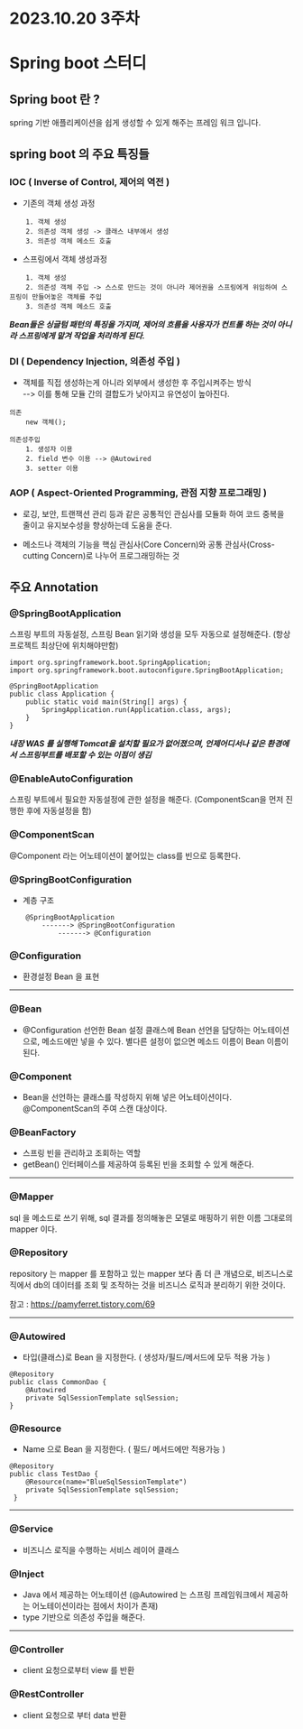 2023.10.20 3주차
===
# Spring boot 스터디 
## Spring boot 란 ? 
 spring 기반 애플리케이션을 쉽게 생성할 수 있게 해주는 프레임 워크 입니다. 


## spring boot 의 주요 특징들 
### IOC ( Inverse of Control, 제어의 역전 )  
* 기존의 객체 생성 과정 
```
    1. 객체 생성
    2. 의존성 객체 생성 -> 클래스 내부에서 생성
    3. 의존성 객체 메소드 호출
```

* 스프링에서 객체 생성과정
```
    1. 객체 생성
    2. 의존성 객체 주입 -> 스스로 만드는 것이 아니라 제어권을 스프링에게 위임하여 스프링이 만들어놓은 객체를 주입
    3. 의존성 객체 메소드 호출
```
***Bean들은 싱글텀 패턴의 특징을 가지며, 제어의 흐름을 사용자가 컨트롤 하는 것이 아니라 스프링에게 맡겨 작업을 처리하게 된다.***

### DI ( Dependency Injection, 의존성 주입 )
* 객체를 직접 생성하는게 아니라 외부에서 생성한 후 주입시켜주는 방식  
    --> 이를 통해 모듈 간의 결합도가 낮아지고 유연성이 높아진다. 
```
의존
    new 객체();

의존성주입
    1. 생성자 이용 
    2. field 변수 이용 --> @Autowired
    3. setter 이용 
```
### AOP ( Aspect-Oriented Programming, 관점 지향 프로그래밍 )
* 로깅, 보안, 트랜잭션 관리 등과 같은 공통적인 관심사를 모듈화 하여 코드 중복을 줄이고 유지보수성을 향상하는데 도움을 준다. 

* 메소드나 객체의 기능을 핵심 관심사(Core Concern)와 공통 관심사(Cross-cutting Concern)로 나누어 프로그래밍하는 것 


## 주요 Annotation
### @SpringBootApplication
스프링 부트의 자동설정, 스프링 Bean 읽기와 생성을 모두 자동으로 설정해준다. (항상 프로젝트 최상단에 위치해야만함)
    
    import org.springframework.boot.SpringApplication;
    import org.springframework.boot.autoconfigure.SpringBootApplication;

    @SpringBootApplication
    public class Application {
        public static void main(String[] args) {
            SpringApplication.run(Application.class, args);
        }
    }

***내장 WAS 를 실행해 Tomcat을 설치할 필요가 없어졌으며, 언제어디서나 같은 환경에서 스프링부트를 배포할 수 있는 이점이 생김***

### @EnableAutoConfiguration
스프링 부트에서 필요한 자동설정에 관한 설정을 해준다. (ComponentScan을 먼저 진행한 후에 자동설정을 함)

### @ComponentScan
@Component 라는 어노테이션이 붙어있는 class를 빈으로 등록한다. 

### @SpringBootConfiguration
* 계층 구조  
```
    @SpringBootApplication  
        -------> @SpringBootConfiguration  
            -------> @Configuration
```

### @Configuration
* 환경설정 Bean 을 표현

---

### @Bean
* @Configuration 선언한 Bean 설정 클래스에 Bean 선언을 담당하는 어노테이션으로, 메소드에만 넣을 수 있다. 별다른 설정이 없으면 메소드 이름이 Bean 이름이 된다.

### @Component
* Bean을 선언하는 클래스를 작성하지 위해 넣은 어노테이션이다. @ComponentScan의 주여 스캔 대상이다.

### @BeanFactory
* 스프링 빈을 관리하고 조회하는 역할
* getBean() 인터페이스를 제공하여 등록된 빈을 조회할 수 있게 해준다.

---

### @Mapper
sql 을 메소드로 쓰기 위해, sql 결과를 정의해놓은 모델로 매핑하기 위한 이름 그대로의 mapper 이다. 

### @Repository
repository 는 mapper 를 포함하고 있는 mapper 보다 좀 더 큰 개념으로, 비즈니스로직에서 db의 데이터를 조회 및 조작하는 것을 비즈니스 로직과 분리하기 위한 것이다. 

참고 : https://pamyferret.tistory.com/69

---

### @Autowired
* 타입(클래스)로 Bean 을 지정한다. ( 생성자/필드/메서드에 모두 적용 가능 )
```
@Repository
public class CommonDao {
    @Autowired
    private SqlSessionTemplate sqlSession;
}
```
### @Resource
* Name 으로 Bean 을 지정한다. ( 필드/ 메서드에만 적용가능 )
```
@Repository
public class TestDao {
    @Resource(name="BlueSqlSessionTemplate")
    private SqlSessionTemplate sqlSession;
 }
```

---

### @Service
* 비즈니스 로직을 수행하는 서비스 레이어 클래스

### @Inject
* Java 에서 제공하는 어노테이션 (@Autowired 는 스프링 프레임워크에서 제공하는 어노테이션이라는 점에서 차이가 존재)
* type 기반으로 의존성 주입을 해준다.

---

### @Controller
* client 요청으로부터 view 를 반환

### @RestController
* client 요청으로 부터 data 반환
